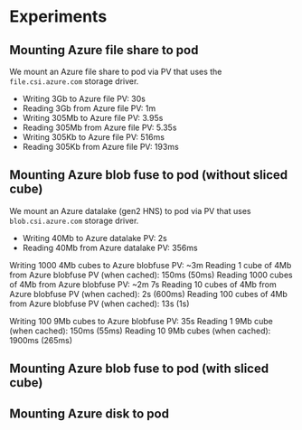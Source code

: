 # Experiments

## Mounting Azure file share to pod

We mount an Azure file share to pod via PV that uses the `file.csi.azure.com` storage driver.

- Writing 3Gb to Azure file PV: 30s
- Reading 3Gb from Azure file PV: 1m
- Writing 305Mb to Azure file PV: 3.95s
- Reading 305Mb from Azure file PV: 5.35s
- Writing 305Kb to Azure file PV: 516ms
- Reading 305Kb from Azure file PV: 193ms

## Mounting Azure blob fuse to pod (without sliced cube)

We mount an Azure datalake (gen2 HNS) to pod via PV that uses `blob.csi.azure.com` storage driver.

- Writing 40Mb to Azure datalake PV: 2s
- Reading 40Mb from Azure datalake PV: 356ms

Writing 1000 4Mb cubes to Azure blobfuse PV: ~3m
Reading 1 cube of 4Mb from Azure blobfuse PV (when cached): 150ms (50ms)
Reading 1000 cubes of 4Mb from Azure blobfuse PV: ~2m 7s
Reading 10 cubes of 4Mb from Azure blobfuse PV (when cached): 2s (600ms)
Reading 100 cubes of 4Mb from Azure blobfuse PV (when cached): 13s (1s)

Writing 100 9Mb cubes to Azure blobfuse PV: 35s
Reading 1 9Mb cube (when cached): 150ms (55ms)
Reading 10 9Mb cubes (when cached): 1900ms (265ms)

## Mounting Azure blob fuse to pod (with sliced cube)


## Mounting Azure disk to pod

